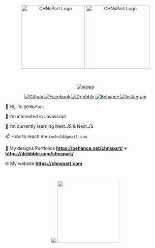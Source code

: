 <p align="center" valign="center">
    <a href="http://chnspart.com/" target="blank"><img src="https://user-images.githubusercontent.com/58574102/194750412-e38fc8b8-d2a1-48f3-ac58-c306bf6806c8.png"  width="200" alt="CHNsPart Logo" /></a>
  <a href="http://nestjs.com/" target="blank"><img src="https://user-images.githubusercontent.com/58574102/194799394-a80ed9c9-7bcd-40da-8fd5-c148fa016ffe.png"  width="200" alt="CHNsPart Logo" /></a>
</p>
<br>
 <p align="center">
    <a href="https://www.npmjs.com/~nestjscore" target="_blank">
      <img src="https://komarev.com/ghpvc/?username=chnspart&color=blueviolet&label=PROFILE+VIEWS" alt="views" />
    </a>
 </p>
 <p align="center">
    <a href="https://github.com/chnspart/">
      <img alt="Github" src="https://img.shields.io/badge/Github-CHNsPart-FEE715?style=flat&logo=github" />
    </a>
    <a href="https://facebook.com/chnspart/">
      <img alt="Facebook" src="https://img.shields.io/badge/Facebook-Touhidul Islam Chayan-FEE715?&style=flat&logo=facebook" />
    </a>
    <a href="https://dribbble.com/chnspart/">
      <img alt="Dribbble" src="https://img.shields.io/badge/Dribbble-CHNsPart-FEE715?&style=flat&logo=dribbble" />
    </a>
    <a href="https://behance.net/chnspart/">
      <img alt="Behance" src="https://img.shields.io/badge/Behance-CHNsPart-FEE715?logoColor=0056FF&style=flat&logo=behance" />
    </a>
    <a href="https://instagram.net/chnspart/">
      <img alt="Instagram" src="https://img.shields.io/badge/Instagram-CHNsPart-FEE715?&style=flat&logo=instagram" />
    </a>
 </p>


👋 Hi, I’m ```@CHNsPart```

👀 I’m interested in Javascript

🌱 I’m currently learning Nest.JS & Next.JS

📫 How to reach me ```imchn24@gmail.com```

🏀 My designs Portfolios **https://behance.net/chnspart/** ※ **https://dribbble.com/chnspart/**

🌐 My website **https://chnspart.com**

<br>


<p align="center" valign="center">
  <img src="https://github-readme-stats.vercel.app/api?username=chnspart&show_icons=true&theme=dracula" />
  <img height="195px" src="https://github-readme-stats.vercel.app/api/top-langs/?username=chnspart&langs_count=8&theme=dracula&layout=compact" />
</p>

<!---
logoColor=white

#![CHNsPart GitHub stats](https://github-readme-stats.vercel.app/api?username=chnspart&show_icons=true&theme=dracula)
#[![Top Langs](https://github-readme-stats.vercel.app/api/top-langs/?username=chnspart&langs_count=8&theme=dracula&layout=compact)](https://github.com/chnspart/github-readme-stats)

CHNsPart/CHNsPart is a ✨ special ✨ repository because its `README.md` (this file) appears on your GitHub profile.
You can click the Preview link to take a look at your changes.
--->
